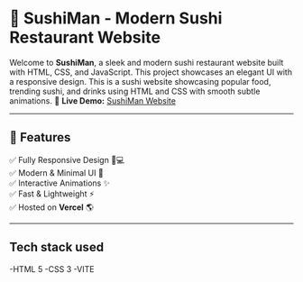 # 🍣 SushiMan - Modern Sushi Restaurant Website

Welcome to **SushiMan**, a sleek and modern sushi restaurant website built with HTML, CSS, and JavaScript. This project showcases an elegant UI with a responsive design.
This is a sushi website showcasing popular food, trending sushi, and drinks using HTML and CSS with smooth subtle animations.
🚀 **Live Demo:** [SushiMan Website](https://sushiman-lemon.vercel.app/)

---

## 📌 Features

✅ Fully Responsive Design 📱💻  
✅ Modern & Minimal UI 🎨  
✅ Interactive Animations ✨  
✅ Fast & Lightweight ⚡  
✅ Hosted on **Vercel** 🌎  

---

## Tech stack used
-HTML 5
-CSS 3
-VITE

